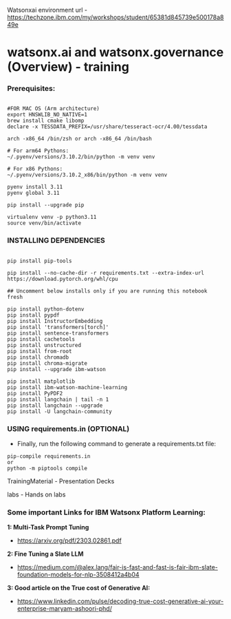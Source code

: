 Watsonxai environment url - https://techzone.ibm.com/my/workshops/student/65381d845739e500178a849e

# watsonx.ai and watsonx.governance (Overview) - training

### Prerequisites:

```

#FOR MAC OS (Arm architecture)
export HNSWLIB_NO_NATIVE=1
brew install cmake libomp
declare -x TESSDATA_PREFIX=/usr/share/tesseract-ocr/4.00/tessdata

arch -x86_64 /bin/zsh or arch -x86_64 /bin/bash

# For arm64 Pythons:
~/.pyenv/versions/3.10.2/bin/python -m venv venv

# For x86 Pythons:
~/.pyenv/versions/3.10.2_x86/bin/python -m venv venv

pyenv install 3.11
pyenv global 3.11

pip install --upgrade pip

virtualenv venv -p python3.11
source venv/bin/activate

```

### INSTALLING DEPENDENCIES

```

pip install pip-tools

pip install --no-cache-dir -r requirements.txt --extra-index-url https://download.pytorch.org/whl/cpu

## Uncomment below installs only if you are running this notebook fresh

pip install python-dotenv
pip install pypdf
pip install InstructorEmbedding
pip install 'transformers[torch]'
pip install sentence-transformers
pip install cachetools
pip install unstructured
pip install from-root
pip install chromadb
pip install chroma-migrate
pip install --upgrade ibm-watson

pip install matplotlib
pip install ibm-watson-machine-learning
pip install PyPDF2
pip install langchain | tail -n 1
pip install langchain --upgrade
pip install -U langchain-community

```

### USING requirements.in (OPTIONAL)

  - Finally, run the following command to generate a requirements.txt file:
  
```
pip-compile requirements.in
or
python -m piptools compile

```

TrainingMaterial - Presentation Decks

labs - Hands on labs

### Some important Links for IBM Watsonx Platform Learning:

**1: Multi-Task Prompt Tuning**
- https://arxiv.org/pdf/2303.02861.pdf

**2: Fine Tuning a Slate LLM**
- https://medium.com/@alex.lang/fair-is-fast-and-fast-is-fair-ibm-slate-foundation-models-for-nlp-3508412a4b04

**3: Good article on the True cost of Generative AI:**
- https://www.linkedin.com/pulse/decoding-true-cost-generative-ai-your-enterprise-maryam-ashoori-phd/


